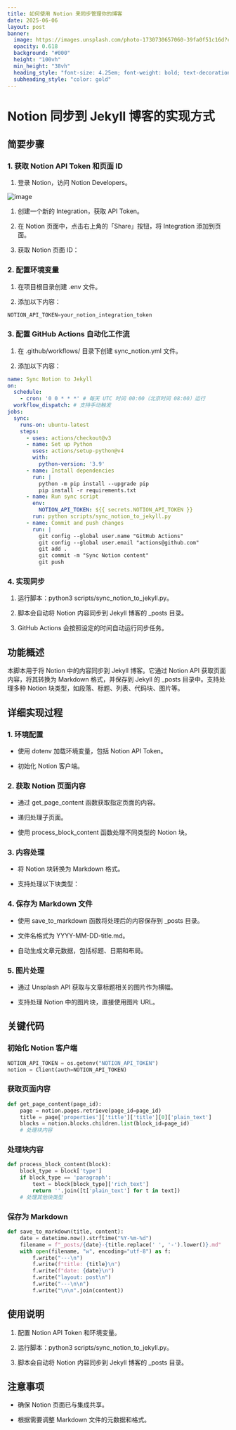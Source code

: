 ```yaml
---
title: 如何使用 Notion 来同步管理你的博客
date: 2025-06-06
layout: post
banner:
  image: https://images.unsplash.com/photo-1730730657060-39fa0f51c16d?crop=entropy&cs=tinysrgb&fit=max&fm=jpg&ixid=M3w2OTIwMzJ8MHwxfHJhbmRvbXx8fHx8fHx8fDE3NDkxOTg1MjR8&ixlib=rb-4.1.0&q=80&w=1080
  opacity: 0.618
  background: "#000"
  height: "100vh"
  min_height: "38vh"
  heading_style: "font-size: 4.25em; font-weight: bold; text-decoration: underline"
  subheading_style: "color: gold"
---
```


# Notion 同步到 Jekyll 博客的实现方式

## 简要步骤

### 1. 获取 Notion API Token 和页面 ID

1. 登录 Notion，访问 Notion Developers。

![image](https://prod-files-secure.s3.us-west-2.amazonaws.com/a7a0cc5a-89b9-4cda-8686-1fba0ca52f40/d19c1afe-dea5-4312-9333-786b0ba83054/image.png?X-Amz-Algorithm=AWS4-HMAC-SHA256&X-Amz-Content-Sha256=UNSIGNED-PAYLOAD&X-Amz-Credential=ASIAZI2LB4665G2AI3BV%2F20250606%2Fus-west-2%2Fs3%2Faws4_request&X-Amz-Date=20250606T082844Z&X-Amz-Expires=3600&X-Amz-Security-Token=IQoJb3JpZ2luX2VjEID%2F%2F%2F%2F%2F%2F%2F%2F%2F%2FwEaCXVzLXdlc3QtMiJIMEYCIQCMoKH4jm9vNrWGVIn%2Fy5p4Y%2FMNgBFKdVqtcixxg7nUKAIhALDmpp2AhP%2F1zl4kktiJBg%2FSVOCLe0SoO0fUdE6briQyKv8DCFkQABoMNjM3NDIzMTgzODA1IgxEZosT7v5DQ8KCnLsq3AP42NjohD5PEzK03PrfEj9ldlAYarB6iXCOPKZ76A2HVcJU%2B0bWog%2BkS85YwHtKqltbBOv%2BcTIOCpRHpthkSs3oor9QuUi8FVXr9ZobayIE1yRyHQoVnOkwS1ShW45XSaomNHFnBh9F%2Fr3n4SN4q6UkFOX3ImtmqUQs7Dl00oBzRe8MpaJBk9ReTkfj4bEjp174IoSdAR46UqEQ02YkrkhNqqfg6vd6rT22eTDaxgAkgcluqt8q2mzboRjfw8HF66ZkYhdufQw2FaRRzhC76Fc%2BGdc2Z2gnH6f%2BeukTrQgwxAtjhzKwecJyJ%2BgUBOz8v2c3WCZiMvwdR2JUtCCZJmVqEm9wigPV9%2BIU9%2BEmamJGRNWDjoTkUXZ4ATfreaZEHqE42VMjW15sjM6M43JioLh2%2B4wgDommbafXrUt%2BwuIyLKBV8GeWBckfGYYByH7pjuxTqkkNcmKcTuuKe0CyvXmPKB%2B4ivQXNGUDueJVsak3Sz0%2BDh9as7nocQhRfibRusZmen455pR0aPND6HeXk%2FHW4Ad%2BjUMpAR214LFb%2Fk6Jgy7EE0MaZzjEF4cvC%2Bzpcc18WhWX4TQlGZYm57Kk%2ByKfHuFRyNX2W5kJ1%2FHaYYMH82l%2FY8dsW6H3n6h95DCYworCBjqkAUgAuVJOvYAnDzeakywkkDZaJBYoOs%2BQ1UNht89QhgqW8lqE1C0SUvoyEW2exspJuD%2FVD2I8aQwrH6BBcXG%2Bvgn90WZOZiQFUGwKPOmMxa8mF76Sj%2Fo8ZAVG%2BaxxUgWDiFbRKXnY6mTFcL1007biv3B7LQLq4aUAsqZkiKM93ucH3NuxZNaz9JKNky3%2FUrPufLUUdQxXLB0eJRTDNQHC4XOr5aZO&X-Amz-Signature=3da777dfbfb5cd6b147e7841a4b6318ad347c844631d30e0f6d6544dc15bccb7&X-Amz-SignedHeaders=host&x-id=GetObject)

1. 创建一个新的 Integration，获取 API Token。

1. 在 Notion 页面中，点击右上角的「Share」按钮，将 Integration 添加到页面。

1. 获取 Notion 页面 ID：


### 2. 配置环境变量

1. 在项目根目录创建 .env 文件。

1. 添加以下内容：

```javascript
NOTION_API_TOKEN=your_notion_integration_token
```

### 3. 配置 GitHub Actions 自动化工作流

1. 在 .github/workflows/ 目录下创建 sync_notion.yml 文件。

1. 添加以下内容：

```yaml
name: Sync Notion to Jekyll
on:
  schedule:
    - cron: '0 0 * * *' # 每天 UTC 时间 00:00（北京时间 08:00）运行
  workflow_dispatch: # 支持手动触发
jobs:
  sync:
    runs-on: ubuntu-latest
    steps:
      - uses: actions/checkout@v3
      - name: Set up Python
        uses: actions/setup-python@v4
        with:
          python-version: '3.9'
      - name: Install dependencies
        run: |
          python -m pip install --upgrade pip
          pip install -r requirements.txt
      - name: Run sync script
        env:
          NOTION_API_TOKEN: ${{ secrets.NOTION_API_TOKEN }}
        run: python scripts/sync_notion_to_jekyll.py
      - name: Commit and push changes
        run: |
          git config --global user.name "GitHub Actions"
          git config --global user.email "actions@github.com"
          git add .
          git commit -m "Sync Notion content"
          git push
```

### 4. 实现同步

1. 运行脚本：python3 scripts/sync_notion_to_jekyll.py。

1. 脚本会自动将 Notion 内容同步到 Jekyll 博客的 _posts 目录。

1. GitHub Actions 会按照设定的时间自动运行同步任务。

## 功能概述

本脚本用于将 Notion 中的内容同步到 Jekyll 博客。它通过 Notion API 获取页面内容，将其转换为 Markdown 格式，并保存到 Jekyll 的 _posts 目录中。支持处理多种 Notion 块类型，如段落、标题、列表、代码块、图片等。

## 详细实现过程

### 1. 环境配置

- 使用 dotenv 加载环境变量，包括 Notion API Token。

- 初始化 Notion 客户端。

### 2. 获取 Notion 页面内容

- 通过 get_page_content 函数获取指定页面的内容。

- 递归处理子页面。

- 使用 process_block_content 函数处理不同类型的 Notion 块。

### 3. 内容处理

- 将 Notion 块转换为 Markdown 格式。

- 支持处理以下块类型：


### 4. 保存为 Markdown 文件

- 使用 save_to_markdown 函数将处理后的内容保存到 _posts 目录。

- 文件名格式为 YYYY-MM-DD-title.md。

- 自动生成文章元数据，包括标题、日期和布局。

### 5. 图片处理

- 通过 Unsplash API 获取与文章标题相关的图片作为横幅。

- 支持处理 Notion 中的图片块，直接使用图片 URL。

## 关键代码

### 初始化 Notion 客户端

```python
NOTION_API_TOKEN = os.getenv("NOTION_API_TOKEN")
notion = Client(auth=NOTION_API_TOKEN)
```

### 获取页面内容

```python
def get_page_content(page_id):
    page = notion.pages.retrieve(page_id=page_id)
    title = page['properties']['title']['title'][0]['plain_text']
    blocks = notion.blocks.children.list(block_id=page_id)
    # 处理块内容
```

### 处理块内容

```python
def process_block_content(block):
    block_type = block['type']
    if block_type == 'paragraph':
        text = block[block_type]['rich_text']
        return ''.join([t['plain_text'] for t in text])
    # 处理其他块类型
```

### 保存为 Markdown

```python
def save_to_markdown(title, content):
    date = datetime.now().strftime("%Y-%m-%d")
    filename = f"_posts/{date}-{title.replace(' ', '-').lower()}.md"
    with open(filename, "w", encoding="utf-8") as f:
        f.write("---\n")
        f.write(f"title: {title}\n")
        f.write(f"date: {date}\n")
        f.write("layout: post\n")
        f.write("---\n\n")
        f.write("\n\n".join(content))
```

## 使用说明

1. 配置 Notion API Token 和环境变量。

1. 运行脚本：python3 scripts/sync_notion_to_jekyll.py。

1. 脚本会自动将 Notion 内容同步到 Jekyll 博客的 _posts 目录。

## 注意事项

- 确保 Notion 页面已与集成共享。

- 根据需要调整 Markdown 文件的元数据和格式。